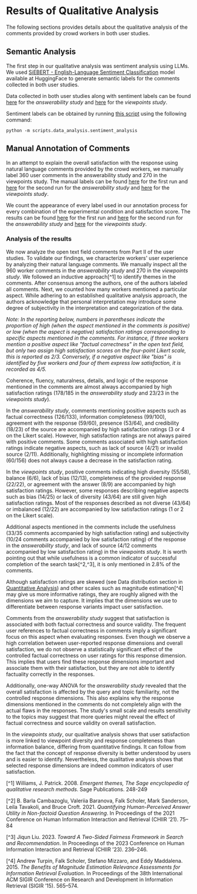 # Results of Qualitative Analysis

The following sections provides details about the qualitative analysis of the comments provided by crowd workers in both user studies.

## Semantic Analysis

The first step in our qualitative analysis was sentiment analysis using LLMs. We used [SiEBERT - English-Language Sentiment Classification](https://huggingface.co/siebert/sentiment-roberta-large-english) model available at HuggingFace to generate semantic labels for the comments collected in both user studies. 

Data collected in both user studies along with sentiment labels can be found [here](../user_study_output/answerability/processed/first_run/aggregated_output_sentiment_labels.csv) for the *answerability study* and [here](../user_study_output/viewpoints/processed/aggregated_output_sentiment_labels.csv) for the *viewpoints study*.

Sentiment labels can be obtained by running [this script](../../scripts/data_analysis/sentiment_analysis.py) using the following command:

`` python -m scripts.data_analysis.sentiment_analysis ``

## Manual Annotation of Comments

In an attempt to explain the overall satisfaction with the response using natural language comments provided by the crowd workers, we manually label 360 user comments in the answerability study and 270 in the viewpoints study. The manual labels can be found [here](answerability_study_first_run.csv) for the first run and [here](answerability_study_second_run.csv) for the second run for the *answerability study* and [here](viewpoints_study.csv) for the *viewpoints study*.

We count the appearance of every label used in our annotation process for every combination of the experimental condition and satisfaction score. The results can be found [here](answerability_study_first_run-qualitative_analysis_stats.csv) for the first run and [here](answerability_study_second_run-qualitative_analysis_stats.csv) for the second run for the *answerability study* and [here](viewpoints_study-qualitative_analysis_stats.csv) for the *viewpoints study*.

### Analysis of the results

We now analyze the open text field comments from Part II of the user studies. To validate our findings, we characterize workers' user experience by analyzing their natural language comments. We manually inspect all the 960 worker comments in the *answerability study* and 270 in the *viewpoints study*. We followed an inductive approach[^1] to identify themes in the comments. After consensus among the authors, one of the authors labeled all comments. Next, we counted how many workers mentioned a particular aspect. While adhering to an established qualitative analysis approach, the authors acknowledge that personal interpretation may introduce some degree of subjectivity in the interpretation and categorization of the data.

*Note: In the reporting below, numbers in parentheses indicate the proportion of high (when the aspect mentioned in the comments is positive) or low (when the aspect is negative) satisfaction ratings corresponding to specific aspects mentioned in the comments. For instance, if three workers mention a positive aspect like "factual correctness" in the open text field, but only two assign high satisfaction scores on the four-point Likert scale, this is reported as 2/3. Conversely, if a negative aspect like "bias" is identified by five workers and four of them express low satisfaction, it is recorded as 4/5.*

Coherence, fluency, naturalness, details, and logic of the response mentioned in the comments are almost always accompanied by high satisfaction ratings (178/185 in the *answerability study* and 23/23 in the *viewpoints study*).

In the *answerability study*, comments mentioning positive aspects such as factual correctness (126/133), information completeness (99/100), agreement with the response (59/60), presence (53/64), and credibility (18/23) of the source are accompanied by high satisfaction ratings (3 or 4 on the Likert scale). However, high satisfaction ratings are not always paired with positive comments. Some comments associated with high satisfaction ratings indicate negative aspects, such as lack of source (4/21) or invalid source (2/11). Additionally, highlighting missing or incomplete information (60/156) does not always cause a decrease in the satisfaction rating. 

In the *viewpoints study*, positive comments indicating high diversity (55/58), balance (6/6), lack of bias (12/13), completeness of the provided response (22/22), or agreement with the answer (8/9) are accompanied by high satisfaction ratings. However, some responses describing negative aspects such as bias (14/25) or lack of diversity (43/64) are still given high satisfaction ratings. Most of the responses described as not diverse (43/64) or imbalanced (12/22) are accompanied by low satisfaction ratings (1 or 2 on the Likert scale).

Additional aspects mentioned in the comments include the usefulness (33/35 comments accompanied by high satisfaction rating) and subjectivity (10/24 comments accompanied by low satisfaction rating) of the response in the *answerability study*, and lack of source (4/12 comments accompanied by low satisfaction rating) in the *viewpoints study*. It is worth pointing out that while usefulness is a common indicator of successful completion of the search task[^2,^3], it is only mentioned in 2.8% of the comments. 

Although satisfaction ratings are skewed (see Data distribution section in [Quantitative Analysis](../quantitative_analysis/README.md)) and other scales such as magnitude estimation[^4] may give us more informative ratings, they are roughly aligned with the dimensions we aim to capture. It implies that the dimensions we use to differentiate between response variants impact user satisfaction. 

Comments from the *answerability study* suggest that satisfaction is associated with both factual correctness and source validity. The frequent user references to factual correctness in comments imply a significant focus on this aspect when evaluating responses. Even though we observe a high correlation between user-reported response dimensions and overall satisfaction, we do not observe a statistically significant effect of the controlled factual correctness on user ratings for this response dimension. This implies that users find these response dimensions important and associate them with their satisfaction, but they are not able to identify factuality correctly in the responses.

Additionally, one-way ANOVA for the *answerability study* revealed that the overall satisfaction is affected by the query and topic familiarity, not the controlled response dimensions. This also explains why the response dimensions mentioned in the comments do not completely align with the actual flaws in the responses. The study's small scale and results sensitivity to the topics may suggest that more queries might reveal the effect of factual correctness and source validity on overall satisfaction.

In the *viewpoints study*, our qualitative analysis shows that user satisfaction is more linked to viewpoint diversity and response completeness than information balance, differing from quantitative findings. It can follow from the fact that the concept of response diversity is better understood by users and is easier to identify. Nevertheless, the qualitative analysis shows that selected response dimensions are indeed common indicators of user satisfaction.

[^1] Williams, J. Patrick. 2008. *Emergent themes, The Sage encyclopedia of qualitative research methods*. Sage Publications. 248-249

[^2] B. Barla Cambazoglu, Valeriia Baranova, Falk Scholer, Mark Sanderson, Leila Tavakoli, and Bruce Croft. 2021. *Quantifying Human-Perceived Answer Utility in Non-factoid Question Answering*. In Proceedings of the 2021 Conference on Human Information Interaction and Retrieval (CHIIR ’21). 75–84

[^3] Jiqun Liu. 2023. *Toward A Two-Sided Fairness Framework in Search and Recommendation*. In Proceedings of the 2023 Conference on Human Information Interaction and Retrieval (CHIIR ’23). 236–246.

[^4] Andrew Turpin, Falk Scholer, Stefano Mizzaro, and Eddy Maddalena. 2015. *The Benefits of Magnitude Estimation Relevance Assessments for Information Retrieval Evaluation*. In Proceedings of the 38th International ACM SIGIR Conference on Research and Development in Information Retrieval (SIGIR ’15). 565–574.